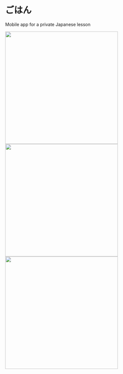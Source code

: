 # ごはん
Mobile app for a private Japanese lesson

<img src="https://cloud.githubusercontent.com/assets/963966/26532292/8c61442a-43f4-11e7-97b6-77653d85bd17.png" height="360px">  <img src="https://cloud.githubusercontent.com/assets/963966/26532291/8c5ec204-43f4-11e7-9c3f-0165a1fbd204.png" height="360px">  <img src="https://cloud.githubusercontent.com/assets/963966/26532293/8c787d3e-43f4-11e7-8b52-7eb9267ece1f.png" height="360px">


